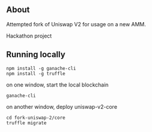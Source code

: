 ## About

Attempted fork of Uniswap V2 for usage on a new AMM.

Hackathon project 

## Running locally

```
npm install -g ganache-cli
npm install -g truffle
```

on one window, start the local blockchain
```
ganache-cli
```

on another window, deploy uniswap-v2-core
```
cd fork-uniswap-2/core
truffle migrate
```